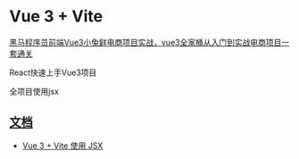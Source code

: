 # Vue 3 + Vite

[黑马程序员前端Vue3小兔鲜电商项目实战，vue3全家桶从入门到实战电商项目一套通关](https://www.bilibili.com/video/BV1Ac411K7EQ/?p=1&vd_source=55188e441990ee2ff1e28fae2d46edc2)

React快速上手Vue3项目

全项目使用jsx

## [文档](https://github.com/Muliminty/hm-project-xtx/tree/main/doc)
+ [Vue 3 + Vite 使用 JSX](https://github.com/Muliminty/hm-project-xtx/blob/main/doc/%E4%BD%BF%E7%94%A8jsx.md)
